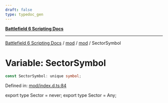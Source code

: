 ```yaml
---
draft: false
type: typedoc_gen
---
```


[**Battlefield 6 Scripting Docs**](../../../_index.md)

***

[Battlefield 6 Scripting Docs](../../../_index.md) / [mod](../../_index.md) / [mod](../_index.md) / SectorSymbol

# Variable: SectorSymbol

```ts
const SectorSymbol: unique symbol;
```

Defined in: [mod/index.d.ts:84](https://github.com/battlefield-portal-community/portal-docs/blob/6d87e21c5922a3efb03c634dbe98e5fe6e797672/generators/santiago/mod/index.d.ts#L84)

export type Sector = never;
export type Sector = Any;
